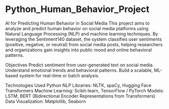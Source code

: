 # Python_Human_Behavior_Project
AI for Predicting Human Behavior in Social Media
This project aims to analyze and predict human behavior on social media platforms using Natural Language Processing (NLP) and machine learning techniques. By leveraging the Sentiment140 dataset, the system classifies user sentiments (positive, negative, or neutral) from social media posts, helping researchers and organizations gain insights into public mood and online behavioral patterns.

Objectives
Predict sentiment from user-generated text on social media.
Understand emotional trends and behavioral patterns.
Build a scalable, ML-based system for real-time or batch analysis.

Technologies Used
Python
NLP Libraries: NLTK, spaCy, Hugging Face Transformers
Machine Learning: Scikit-learn, TensorFlow / PyTorch
Models: LSTM, BERT (Bidirectional Encoder Representations from Transformers)
Data Visualization: Matplotlib, Seaborn

